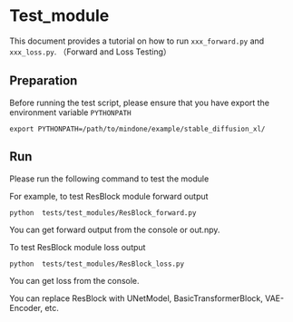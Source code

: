# Test_module

This document provides a tutorial on how to run `xxx_forward.py` and `xxx_loss.py`. （Forward and Loss Testing）

## Preparation

Before running the test script, please ensure that you have export the environment variable `PYTHONPATH`
```shell
export PYTHONPATH=/path/to/mindone/example/stable_diffusion_xl/
```
## Run

Please run the following command to test the module

For example, to test ResBlock module forward output

```shell
python  tests/test_modules/ResBlock_forward.py
```
You can get forward output from the console or out.npy.

To test ResBlock module loss output
```shell
python  tests/test_modules/ResBlock_loss.py
```
You can get loss from the console.

You can replace ResBlock with UNetModel, BasicTransformerBlock, VAE-Encoder, etc.
